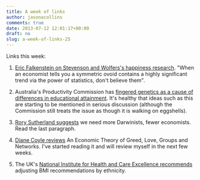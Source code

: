 ```yaml
---
title: A week of links
author: jasonacollins
comments: true
date: 2013-07-12 12:01:17+00:00
draft: no
slug: a-week-of-links-25
---
```


Links this week:



	
  1. [Eric Falkenstein on Stevenson and Wolfers's happiness research](http://falkenblog.blogspot.com.au/2013/07/stevenson-and-wolfers-flawed-happiness.html). "When an economist tells you a symmetric ovoid contains a highly significant trend via the power of statistics, don't believe them".

	
  2. Australia's Productivity Commission has [fingered genetics as a cause of differences in educational attainment](http://www.pc.gov.au/__data/assets/pdf_file/0007/124549/deep-persistent-disadvantage.pdf). It's healthy that ideas such as this are starting to be mentioned in serious discussion (although the Commission still treats the issue as though it is walking on eggshells).

	
  3. [Rory Sutherland suggests](http://www.spectator.co.uk/life/the-wiki-man/8940221/why-politics-needs-more-darwinists-and-fewer-economists/) we need more Darwinists, fewer economists. Read the last paragraph.

	
  4. [Diane Coyle reviews](http://www.enlightenmenteconomics.com/blog/index.php/2013/07/putting-people-in-economic-theory/) An Economic Theory of Greed, Love, Groups and Networks. I've started reading it and will review myself in the next few weeks.

	
  5. The UK's [National Institute for Health and Care Excellence recommends](http://www.nice.org.uk/newsroom/news/ConsiderLowerBMIRiskThresholdsPeopleBlackAsianMinorityGroups.jsp) adjusting BMI recommendations by ethnicity.


